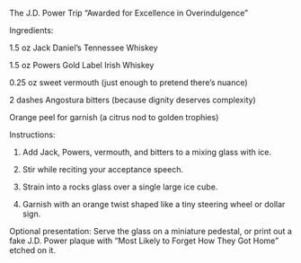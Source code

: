 The J.D. Power Trip
“Awarded for Excellence in Overindulgence”

Ingredients:

1.5 oz Jack Daniel’s Tennessee Whiskey

1.5 oz Powers Gold Label Irish Whiskey

0.25 oz sweet vermouth (just enough to pretend there’s nuance)

2 dashes Angostura bitters (because dignity deserves complexity)

Orange peel for garnish (a citrus nod to golden trophies)


Instructions:

1. Add Jack, Powers, vermouth, and bitters to a mixing glass with ice.


2. Stir while reciting your acceptance speech.


3. Strain into a rocks glass over a single large ice cube.


4. Garnish with an orange twist shaped like a tiny steering wheel or dollar sign.



Optional presentation: Serve the glass on a miniature pedestal, or print out a fake J.D. Power plaque with “Most Likely to Forget How They Got Home” etched on it.